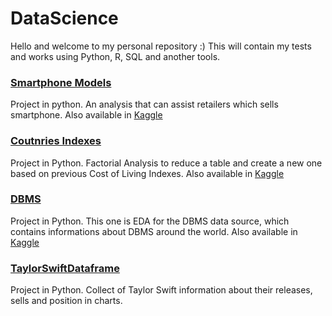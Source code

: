 # DataScience
Hello and welcome to my personal repository :) This will contain my tests and works using Python, R, SQL and another tools.

### [**Smartphone Models**](https://github.com/vaugsss/DataScience/blob/main/Smarpthones_Clustering.ipynb)

Project in python. An analysis that can assist retailers which sells smartphone. Also available in [Kaggle](https://www.kaggle.com/code/vaugss/smartphones-clustering)

### [**Coutnries Indexes**](https://github.com/vaugsss/DataScience/blob/main/Countries_Indexes.ipynb) 

Project in Python. Factorial Analysis to reduce a table and create a new one based on previous Cost of Living Indexes. Also available in [Kaggle](https://www.kaggle.com/code/vaugss/notebook20e12268b6)

### [**DBMS**](https://github.com/vaugsss/DataScience/blob/main/DBMS.ipynb)

Project in Python. This one is EDA for the DBMS data source, which contains informations about DBMS around the world. Also available in [Kaggle](https://www.kaggle.com/code/vaugss/dbms-eda)


### [**TaylorSwiftDataframe**](https://github.com/vaugsss/DataScience/blob/main/TaylorSwiftDataframe.ipynb)

Project in Python. Collect of Taylor Swift information about their releases, sells and position in charts.


